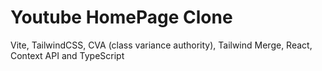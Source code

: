 # Youtube HomePage Clone

Vite, TailwindCSS, CVA (class variance authority), Tailwind Merge, React, Context API and TypeScript
